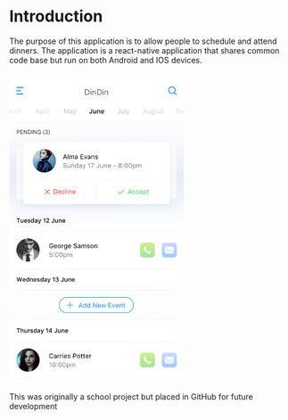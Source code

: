 # Introduction

The purpose of this application is to allow people to schedule and attend dinners. The application is a react-native application that  shares common code base but run on both Android and IOS devices.

![Screenshot](./screenshot.png "Screenshot")

This was originally a school project but placed in GitHub for future development
